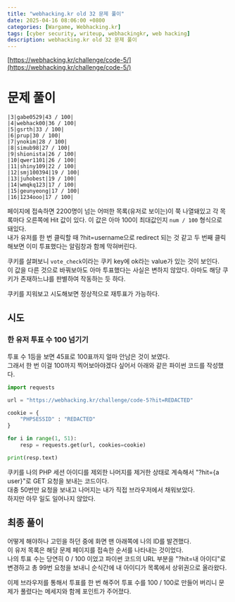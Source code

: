 ```yaml
---
title: "webhacking.kr old 32 문제 풀이"
date: 2025-04-16 08:06:00 +0800
categories: [Wargame, Webhacking.kr]
tags: [cyber security, writeup, webhackingkr, web hacking]
description: webhacking.kr old 32 문제 풀이
---
```


[https://webhacking.kr/challenge/code-5/](https://webhacking.kr/challenge/code-5/)
# 문제 풀이
```
|3|gabe0529|43 / 100|
|4|webhack00|36 / 100|
|5|gsrth|33 / 100|
|6|prup|30 / 100|
|7|ynokim|28 / 100|
|8|simub98|27 / 100|
|9|shionista|26 / 100|
|10|qwer1101|26 / 100|
|11|shiny109|22 / 100|
|12|smj100394|19 / 100|
|13|juhobest|19 / 100|
|14|wmqkq123|17 / 100|
|15|geunyeong|17 / 100|
|16|1234ooo|17 / 100|
```
페이지에 접속하면 2200명이 넘는 어떠한 목록(유저로 보이는)이 쭉 나열돼있고 각 목록마다 오른쪽에 Hit 값이 있다. 이 값은 아마 100이 최대값인지 `num / 100` 형식으로 돼있다.<br />
내가 유저를 한 번 클릭할 때 ?hit=username으로 redirect 되는 것 같고 두 번째 클릭해보면 이미 투표했다는 알림창과 함께 막혀버린다.<br />

쿠키를 살펴보니 `vote_check`이라는 쿠키 key에 ok라는 value가 있는 것이 보인다.<br />
이 값을 다른 것으로 바꿔보아도 아마 투표했다는 사실은 변하지 않았다. 아마도 해당 쿠키가 존재하느냐를 판별하여 작동하는 듯 하다.<br />

쿠키를 지워보고 시도해보면 정상적으로 재투표가 가능하다.<br />
## 시도
### 한 유저 투표 수 100 넘기기
투표 수 1등을 보면 45표로 100표까지 얼마 안남은 것이 보였다.<br />
그래서 한 번 이걸 100까지 찍어보아야겠다 싶어서 아래와 같은 파이썬 코드를 작성했다.

```python
import requests

url = "https://webhacking.kr/challenge/code-5?hit=REDACTED"

cookie = {
    "PHPSESSID" : "REDACTED"
}

for i in range(1, 51):
    resp = requests.get(url, cookies=cookie)

print(resp.text)
```
쿠키를 나의 PHP 세션 아이디를 제외한 나머지를 제거한 상태로 계속해서 "?hit={a user}"로 GET 요청을 보내는 코드이다.<br />
대충 50번만 요청을 보내고 나머지는 내가 직접 브라우저에서 채워보았다.<br />
하지만 아무 일도 일어나지 않았다.<br />
## 최종 풀이
어떻게 해야하나 고민을 하던 중에 화면 맨 아래쪽에 나의 ID를 발견했다.<br />
이 유저 목록은 해당 문제 페이지를 접속한 순서를 나타내는 것이었다.<br />
나의 투표 수는 당연히 0 / 100 이었고 파이썬 코드의 URL 부분을 "?hit=내 아이디"로 변경하고 총 99번 요청을 보내니 순식간에 내 아이디가 목록에서 상위권으로 올라왔다.<br />

이제 브라우저를 통해서 투표를 한 번 해주어 투표 수를 100 / 100로 만들어 버리니 문제가 풀렸다는 메세지와 함께 포인트가 주어졌다.